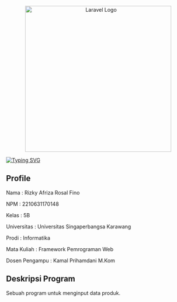 <p align="center"><a href="https://laravel.com" target="_blank"><img src="https://raw.githubusercontent.com/laravel/art/master/logo-lockup/5%20SVG/2%20CMYK/1%20Full%20Color/laravel-logolockup-cmyk-red.svg" width="400" alt="Laravel Logo"></a></p>

[![Typing SVG](https://readme-typing-svg.herokuapp.com?font=Fira+Code&pause=1000&width=435&lines=Kumpulan+Tugas+Praktikum)](https://git.io/typing-svg)

## Profile
<div>
  <p>
    Nama : Rizky Afriza Rosal Fino
  </p>
   <p>
    NPM : 2210631170148
  </p>
  <p>
    Kelas : 5B 
  </p>
  <p>
    Universitas : Universitas Singaperbangsa Karawang
  </p>
  <p>
   Prodi : Informatika
  </p>
  <p>
   Mata Kuliah : Framework Pemrograman Web
  </p>
  <p>
    Dosen Pengampu : Kamal Prihamdani M.Kom
  </p>
</div>

## Deskripsi Program
Sebuah program untuk menginput data produk.
